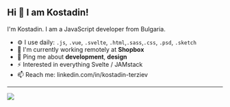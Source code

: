 ## Hi 👋 I am Kostadin!

I'm Kostadin. I am a JavaScript developer from Bulgaria.

- ⚙️ I use daily: `.js`, `.vue`, `.svelte`, `.html`,`.sass`,`.css`, `.psd`, `.sketch`
- 🏢 I'm currently working remotely at **Shopbox**
- 💬 Ping me about **development**, **design**
- ⚡️ Interested in everything Svelte / JAMstack
- 📫 Reach me: linkedin.com/in/kostadin-terziev

---

<img src="https://github-readme-stats.vercel.app/api/top-langs/?username=terziev1">
